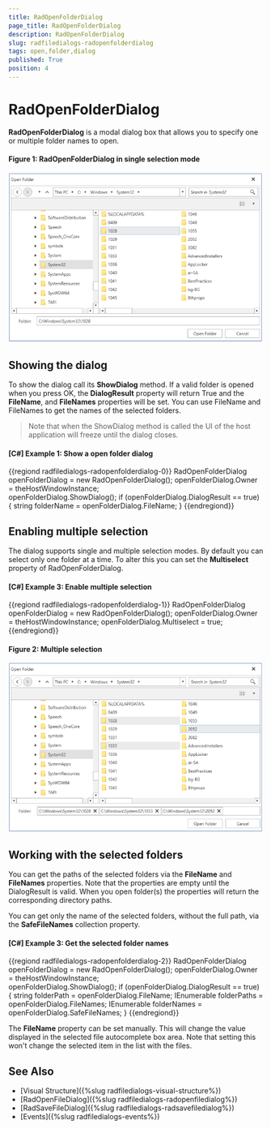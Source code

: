 ```yaml
---
title: RadOpenFolderDialog
page_title: RadOpenFolderDialog
description: RadOpenFolderDialog
slug: radfiledialogs-radopenfolderdialog
tags: open,folder,dialog
published: True
position: 4
---
```


# RadOpenFolderDialog

__RadOpenFolderDialog__ is a modal dialog box that allows you to specify one or multiple folder names to open.

#### __Figure 1: RadOpenFolderDialog in single selection mode__ 
![](images/radopenfolderdialog-01.png)

## Showing the dialog

To show the dialog call its __ShowDialog__ method. If a valid folder is opened when you press OK, the __DialogResult__ property will return True and the __FileName__, and __FileNames__ properties will be set. You can use FileName and FileNames to get the names of the selected folders.

> Note that when the ShowDialog method is called the UI of the host application will freeze until the dialog closes.

#### __[C#] Example 1: Show a open folder dialog__
{{regiond radfiledialogs-radopenfolderdialog-0}}
	RadOpenFolderDialog openFolderDialog = new RadOpenFolderDialog();
	openFolderDialog.Owner = theHostWindowInstance;            
	openFolderDialog.ShowDialog();
	if (openFolderDialog.DialogResult == true)
	{
		string folderName = openFolderDialog.FileName;
	}
{{endregiond}}

## Enabling multiple selection

The dialog supports single and multiple selection modes. By default you can select only one folder at a time. To alter this you can set the __Multiselect__ property of RadOpenFolderDialog.

#### __[C#] Example 3: Enable multiple selection__
{{regiond radfiledialogs-radopenfolderdialog-1}}
	RadOpenFolderDialog openFolderDialog = new RadOpenFolderDialog();
	openFolderDialog.Owner = theHostWindowInstance;
	openFolderDialog.Multiselect = true;
{{endregiond}}

#### __Figure 2: Multiple selection__ 
![](images/radopenfolderdialog-02.png)

## Working with the selected folders

You can get the paths of the selected folders via the __FileName__ and __FileNames__ properties. Note that the properties are empty until the DialogResult is valid. When you open folder(s) the properties will return the corresponding directory paths.

You can get only the name of the selected folders, without the full path, via the __SafeFileNames__ collection property.

#### __[C#] Example 3: Get the selected folder names__
{{regiond radfiledialogs-radopenfolderdialog-2}}
	RadOpenFolderDialog openFolderDialog = new RadOpenFolderDialog();
	openFolderDialog.Owner = theHostWindowInstance;                  
	openFolderDialog.ShowDialog();
	if (openFolderDialog.DialogResult == true)
	{
		string folderPath = openFolderDialog.FileName;
		IEnumerable<string> folderPaths = openFolderDialog.FileNames;
		IEnumerable<string> folderNames = openFolderDialog.SafeFileNames;
	}
{{endregiond}}

The __FileName__ property can be set manually. This will change the value displayed in the selected file autocomplete box area. Note that setting this won't change the selected item in the list with the files.

## See Also
* [Visual Structure]({%slug radfiledialogs-visual-structure%})
* [RadOpenFileDialog]({%slug radfiledialogs-radopenfiledialog%})
* [RadSaveFileDialog]({%slug radfiledialogs-radsavefiledialog%})
* [Events]({%slug radfiledialogs-events%})